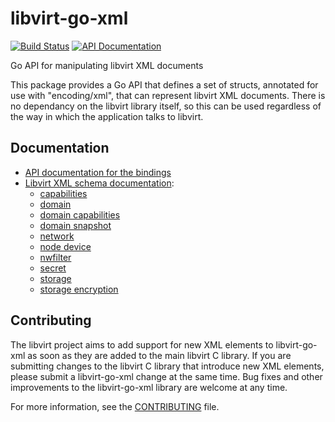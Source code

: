 # libvirt-go-xml

[![Build Status](https://gitlab.com/libvirt/libvirt-go-xml/badges/master/pipeline.svg)](https://gitlab.com/libvirt/libvirt-go-xml/pipelines)
[![API Documentation](https://img.shields.io/static/v1?label=godev&message=reference&color=00add8)](https://pkg.go.dev/libvirt.org/libvirt-go-xml)

Go API for manipulating libvirt XML documents

This package provides a Go API that defines a set of structs, annotated for use
with "encoding/xml", that can represent libvirt XML documents. There is no
dependancy on the libvirt library itself, so this can be used regardless of
the way in which the application talks to libvirt.

## Documentation

* [API documentation for the bindings](https://pkg.go.dev/libvirt.org/libvirt-go-xml)
* [Libvirt XML schema documentation](https://libvirt.org/format.html):
  * [capabilities](https://libvirt.org/formatcaps.html)
  * [domain](https://libvirt.org/formatdomain.html)
  * [domain capabilities](https://libvirt.org/formatdomaincaps.html)
  * [domain snapshot](https://libvirt.org/formatsnapshot.html)
  * [network](https://libvirt.org/formatnetwork.html)
  * [node device](https://libvirt.org/formatnode.html)
  * [nwfilter](https://libvirt.org/formatnwfilter.html)
  * [secret](https://libvirt.org/formatsecret.html)
  * [storage](https://libvirt.org/formatstorage.html)
  * [storage encryption](https://libvirt.org/formatstorageencryption.html)

## Contributing

The libvirt project aims to add support for new XML elements to
libvirt-go-xml as soon as they are added to the main libvirt C
library. If you are submitting changes to the libvirt C library
that introduce new XML elements, please submit a libvirt-go-xml
change at the same time. Bug fixes and other improvements to the
libvirt-go-xml library are welcome at any time.

For more information, see the [CONTRIBUTING](CONTRIBUTING.rst) file.
